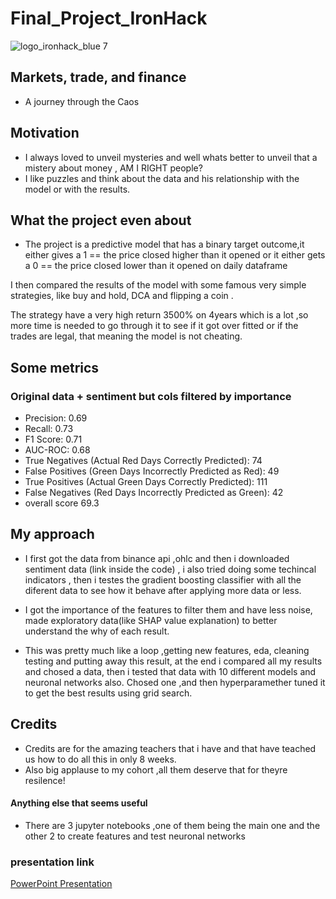 # Final_Project_IronHack
<!-- @format -->

![logo_ironhack_blue 7](https://user-images.githubusercontent.com/23629340/40541063-a07a0a8a-601a-11e8-91b5-2f13e4e6b441.png)

## Markets, trade, and finance

* A journey through the Caos

## Motivation

+ I always loved to unveil mysteries and well whats better to unveil that a mistery about money , AM I RIGHT people?
+ I like puzzles and think about the data and his relationship with the model or with the results.

## What the project even about
+ The project is a predictive model that has a binary target outcome,it either gives a 1 == the price closed higher than it opened or it either gets a 0 == the price closed lower than it opened on daily dataframe

I then compared the results of the model with some famous very simple strategies, like buy and hold, DCA and flipping a coin .

The strategy have a very high return 3500% on 4years which is a lot ,so more time is needed to go through it to see if it got over fitted or if the trades are legal, that meaning the model is not cheating.

## Some metrics 
### Original data + sentiment but cols filtered by importance
+ Precision: 0.69
+ Recall: 0.73
+ F1 Score: 0.71
+ AUC-ROC: 0.68
+ True Negatives (Actual Red Days Correctly Predicted): 74
+ False Positives (Green Days Incorrectly Predicted as Red): 49
+ True Positives (Actual Green Days Correctly Predicted): 111
+ False Negatives (Red Days Incorrectly Predicted as Green): 42
+ overall score 69.3

## My approach
+ I first got the data from binance api ,ohlc and then i downloaded sentiment data (link inside the code) , i also tried doing some techincal indicators , then i testes the gradient boosting classifier with all the diferent data to see how it behave after applying more data or less.

+ I got the importance of the features to filter them and have less noise, made exploratory data(like SHAP value explanation) to better understand the why of each result.

+ This was pretty much like a loop ,getting new features, eda, cleaning testing and putting away this result, at the end i compared all my results and chosed a data, then i tested that data with 10 different models and neuronal networks also.
Chosed one ,and then hyperparamether tuned it to get the best results using grid search.


## Credits

+ Credits are for the amazing teachers that i have and that have teached us how to do all this in only 8 weeks.
+ Also big applause to my cohort ,all them deserve that for theyre resilence!

#### Anything else that seems useful

+ There are 3 jupyter notebooks ,one of them being the main one and the other 2 to create features and test neuronal networks


### presentation link

[PowerPoint Presentation](https://www.canva.com/design/DAF24Q12U08/ZgGqhZbqBY3RSg_1Ei0Ewg/edit?utm_content=DAF24Q12U08&utm_campaign=designshare&utm_medium=link2&utm_source=sharebutton)

